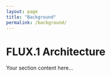 ```yaml
---
layout: page
title: "Background"
permalink: /background/
---
```


# FLUX.1 Architecture

Your section content here...
